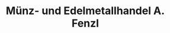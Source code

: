 ---
title: "Münz- und Edelmetallhandel A. Fenzl"
url: /goettingen/muenz-und-edelmetallhandel-a-fenzl/
shop: Schmuck
---